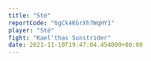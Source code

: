 ```yaml
---
title: "Sté"
reportCode: "6gCk4KGrXh7WqHY1"
player: "Sté"
fight: "Kael'thas Sunstrider"
date: 2021-11-10T19:47:04.454000+00:00
---
```

